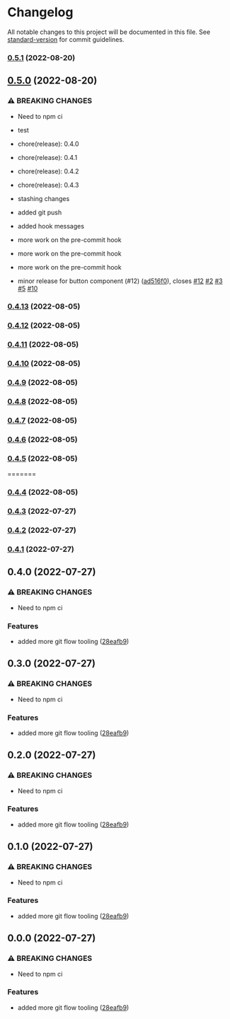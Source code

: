 # Changelog

All notable changes to this project will be documented in this file. See [standard-version](https://github.com/conventional-changelog/standard-version) for commit guidelines.

### [0.5.1](https://github.com/samwise-app/shopkeep/compare/v0.5.0...v0.5.1) (2022-08-20)

## [0.5.0](https://github.com/samwise-app/shopkeep/compare/v0.4.7...v0.5.0) (2022-08-20)


### ⚠ BREAKING CHANGES

* Need to npm ci

* test

* chore(release): 0.4.0

* chore(release): 0.4.1

* chore(release): 0.4.2

* chore(release): 0.4.3

* stashing changes

* added git push

* added hook messages

* more work on the pre-commit hook

* more work on the pre-commit hook

* more work on the pre-commit hook

* minor release for button component (#12) ([ad516f0](https://github.com/samwise-app/shopkeep/commit/ad516f0e27e7f101177c061f57e06bdd47c90813)), closes [#12](https://github.com/samwise-app/shopkeep/issues/12) [#2](https://github.com/samwise-app/shopkeep/issues/2) [#3](https://github.com/samwise-app/shopkeep/issues/3) [#5](https://github.com/samwise-app/shopkeep/issues/5) [#10](https://github.com/samwise-app/shopkeep/issues/10)

### [0.4.13](https://github.com/samwise-app/shopkeep/compare/v0.4.7...v0.4.13) (2022-08-05)

### [0.4.12](https://github.com/samwise-app/shopkeep/compare/v0.4.7...v0.4.12) (2022-08-05)

### [0.4.11](https://github.com/samwise-app/shopkeep/compare/v0.4.7...v0.4.11) (2022-08-05)

### [0.4.10](https://github.com/samwise-app/shopkeep/compare/v0.4.7...v0.4.10) (2022-08-05)

### [0.4.9](https://github.com/samwise-app/shopkeep/compare/v0.4.7...v0.4.9) (2022-08-05)

### [0.4.8](https://github.com/samwise-app/shopkeep/compare/v0.4.7...v0.4.8) (2022-08-05)

### [0.4.7](https://github.com/samwise-app/shopkeep/compare/v0.4.6...v0.4.7) (2022-08-05)

### [0.4.6](https://github.com/samwise-app/shopkeep/compare/v0.4.5...v0.4.6) (2022-08-05)

### [0.4.5](https://github.com/samwise-app/shopkeep/compare/v0.4.4...v0.4.5) (2022-08-05)

=======
### [0.4.4](https://github.com/samwise-app/shopkeep/compare/v0.4.3...v0.4.4) (2022-08-05)

### [0.4.3](https://github.com/samwise-app/shopkeep/compare/v0.4.2...v0.4.3) (2022-07-27)

### [0.4.2](https://github.com/samwise-app/shopkeep/compare/v0.4.1...v0.4.2) (2022-07-27)

### [0.4.1](https://github.com/samwise-app/shopkeep/compare/v0.4.0...v0.4.1) (2022-07-27)

## 0.4.0 (2022-07-27)

### ⚠ BREAKING CHANGES

- Need to npm ci

### Features

- added more git flow tooling ([28eafb9](https://github.com/samwise-app/shopkeep/commit/28eafb9b66e0a474b40d950efac61a9edb7d8080))

## 0.3.0 (2022-07-27)

### ⚠ BREAKING CHANGES

- Need to npm ci

### Features

- added more git flow tooling ([28eafb9](https://github.com/samwise-app/shopkeep/commit/28eafb9b66e0a474b40d950efac61a9edb7d8080))

## 0.2.0 (2022-07-27)

### ⚠ BREAKING CHANGES

- Need to npm ci

### Features

- added more git flow tooling ([28eafb9](https://github.com/samwise-app/shopkeep/commit/28eafb9b66e0a474b40d950efac61a9edb7d8080))

## 0.1.0 (2022-07-27)

### ⚠ BREAKING CHANGES

- Need to npm ci

### Features

- added more git flow tooling ([28eafb9](https://github.com/samwise-app/shopkeep/commit/28eafb9b66e0a474b40d950efac61a9edb7d8080))

## 0.0.0 (2022-07-27)

### ⚠ BREAKING CHANGES

- Need to npm ci

### Features

- added more git flow tooling ([28eafb9](https://github.com/samwise-app/shopkeep/commit/28eafb9b66e0a474b40d950efac61a9edb7d8080))
